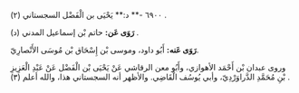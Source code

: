 ٦٩٠٠ -** د:** يَحْيَى بن الْفَضْل السجستاني (٢) .

**رَوَى عَن:** حاتم بْن إسماعيل المدني (د) .

**رَوَى عَنه:** أَبُو داود، وموسى بْن إِسْحَاق بْن مُوسَى الأَنْصارِيّ.

وروى عبدان بْن أَحْمَد الأهوازي، وأَبُو معن الرقاشي عَنْ يَحْيَى بْن الْفَضْل عَنْ عَبْدِ الْعَزِيزِ بْنِ مُحَمَّدِ الدَّراوَرْدِيّ، وأبي يُوسُف الْقَاضِي. والأظهر أنه السجستاني هذا، والله أعلم (٣) .